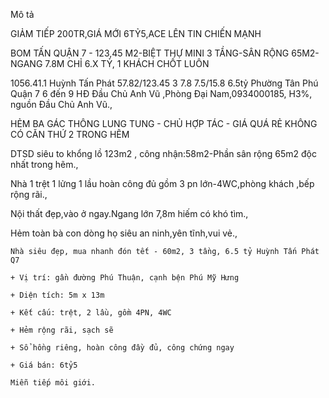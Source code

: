 Mô tả

GIẢM TIẾP 200TR,GIÁ MỚI 6TỶ5,ACE LÊN TIN CHIẾN MẠNH

BOM TẤN QUẬN 7 - 123,45 M2-BIỆT THỰ MINI 3 TẦNG-SÂN RỘNG 65M2-NGANG 7.8M CHỈ 6.X TỶ, 1 KHÁCH CHỐT LUÔN

1056.41.1 Huỳnh Tấn Phát 57.82/123.45 3 7.8 7.5/15.8 6.5tỷ Phường Tân Phú Quận 7 6 đến 9 HĐ Đầu Chủ Anh Vũ ,Phòng Đại Nam,0934000185, H3%, nguồn Đầu Chủ Anh Vũ.,

HẺM BA GÁC THÔNG LUNG TUNG - CHỦ HỢP TÁC - GIÁ QUÁ RẺ KHÔNG CÓ CĂN THỨ 2 TRONG HẼM

DTSD siêu to khổng lồ 123m2 , công nhận:58m2-Phần sân rộng 65m2 độc nhất trong hẽm.,

Nhà 1 trệt 1 lửng 1 lầu hoàn công đủ gồm 3 pn lớn-4WC,phòng khách ,bếp rộng rãi.,

Nội thất đẹp,vào ở ngay.Ngang lớn 7,8m hiếm có khó tìm.,

Hẻm toàn bà con dòng họ siêu an ninh,yên tĩnh,vui vẻ.,



```
Nhà siêu đẹp, mua nhanh đón tết - 60m2, 3 tầng, 6.5 tỷ Huỳnh Tấn Phát Q7

```

```
+ Vị trí: gần đường Phú Thuận, cạnh bện Phú Mỹ Hưng

+ Diện tích: 5m x 13m 

+ Kết cấu: trệt, 2 lầu, gồm 4PN, 4WC

+ Hẻm rộng rãi, sạch sẽ

+ Sổ hồng riêng, hoàn công đầy đủ, công chứng ngay

+ Giá bán: 6tỷ5

Miễn tiếp môi giới.
```


